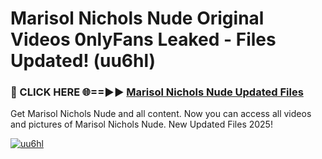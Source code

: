# Marisol Nichols Nude Original Videos 0nlyFans Leaked - Files Updated! (uu6hl)

<h3>🔴 CLICK HERE 🌐==►► <a href="https://tinyurl.com/4mcuefdz" rel="nofollow">Marisol Nichols Nude Updated Files</a></h3>

Get Marisol Nichols Nude and all content. Now you can access all videos and pictures of Marisol Nichols Nude. New Updated Files 2025!

[![uu6hl](https://i.imgur.com/StAQSOY.gif)](https://tinyurl.com/4mcuefdz)
